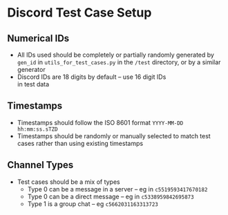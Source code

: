 # Discord Test Case Setup

## Numerical IDs
- All IDs used should be completely or partially randomly
  generated by `gen_id` in `utils_for_test_cases.py` in
  the `/test` directory, or by a similar generator
- Discord IDs are 18 digits by default – use 16 digit IDs    
  in test data

## Timestamps
- Timestamps should follow the ISO 8601 format `YYYY-MM-DD hh:mm:ss.sTZD`
- Timestamps should be randomly or manually selected to 
  match test cases rather than using existing timestamps
  
## Channel Types
- Test cases should be a mix of types
  - Type 0 can be a message in a server – eg in `c5519593417670182`
  - Type 0 can be a direct message – eg in `c5338959842695873`
  - Type 1 is a group chat – eg `c5662031163313723`